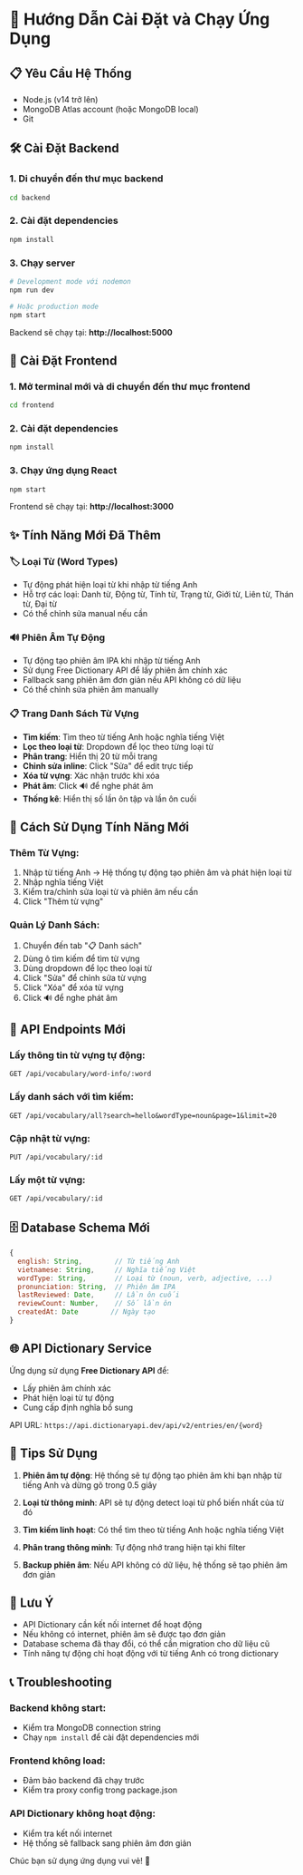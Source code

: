 # 🚀 Hướng Dẫn Cài Đặt và Chạy Ứng Dụng

## 📋 Yêu Cầu Hệ Thống

- Node.js (v14 trở lên)
- MongoDB Atlas account (hoặc MongoDB local)
- Git

## 🛠️ Cài Đặt Backend

### 1. Di chuyển đến thư mục backend

```bash
cd backend
```

### 2. Cài đặt dependencies

```bash
npm install
```

### 3. Chạy server

```bash
# Development mode với nodemon
npm run dev

# Hoặc production mode
npm start
```

Backend sẽ chạy tại: **http://localhost:5000**

## 🎨 Cài Đặt Frontend

### 1. Mở terminal mới và di chuyển đến thư mục frontend

```bash
cd frontend
```

### 2. Cài đặt dependencies

```bash
npm install
```

### 3. Chạy ứng dụng React

```bash
npm start
```

Frontend sẽ chạy tại: **http://localhost:3000**

## ✨ Tính Năng Mới Đã Thêm

### 🏷️ **Loại Từ (Word Types)**

- Tự động phát hiện loại từ khi nhập từ tiếng Anh
- Hỗ trợ các loại: Danh từ, Động từ, Tính từ, Trạng từ, Giới từ, Liên từ, Thán từ, Đại từ
- Có thể chỉnh sửa manual nếu cần

### 🔊 **Phiên Âm Tự Động**

- Tự động tạo phiên âm IPA khi nhập từ tiếng Anh
- Sử dụng Free Dictionary API để lấy phiên âm chính xác
- Fallback sang phiên âm đơn giản nếu API không có dữ liệu
- Có thể chỉnh sửa phiên âm manually

### 📋 **Trang Danh Sách Từ Vựng**

- **Tìm kiếm**: Tìm theo từ tiếng Anh hoặc nghĩa tiếng Việt
- **Lọc theo loại từ**: Dropdown để lọc theo từng loại từ
- **Phân trang**: Hiển thị 20 từ mỗi trang
- **Chỉnh sửa inline**: Click "Sửa" để edit trực tiếp
- **Xóa từ vựng**: Xác nhận trước khi xóa
- **Phát âm**: Click 🔊 để nghe phát âm
- **Thống kê**: Hiển thị số lần ôn tập và lần ôn cuối

## 🎯 **Cách Sử Dụng Tính Năng Mới**

### Thêm Từ Vựng:

1. Nhập từ tiếng Anh → Hệ thống tự động tạo phiên âm và phát hiện loại từ
2. Nhập nghĩa tiếng Việt
3. Kiểm tra/chỉnh sửa loại từ và phiên âm nếu cần
4. Click "Thêm từ vựng"

### Quản Lý Danh Sách:

1. Chuyển đến tab "📋 Danh sách"
2. Dùng ô tìm kiếm để tìm từ vựng
3. Dùng dropdown để lọc theo loại từ
4. Click "Sửa" để chỉnh sửa từ vựng
5. Click "Xóa" để xóa từ vựng
6. Click 🔊 để nghe phát âm

## 🔧 **API Endpoints Mới**

### Lấy thông tin từ vựng tự động:

```
GET /api/vocabulary/word-info/:word
```

### Lấy danh sách với tìm kiếm:

```
GET /api/vocabulary/all?search=hello&wordType=noun&page=1&limit=20
```

### Cập nhật từ vựng:

```
PUT /api/vocabulary/:id
```

### Lấy một từ vựng:

```
GET /api/vocabulary/:id
```

## 🗄️ **Database Schema Mới**

```javascript
{
  english: String,        // Từ tiếng Anh
  vietnamese: String,     // Nghĩa tiếng Việt
  wordType: String,       // Loại từ (noun, verb, adjective, ...)
  pronunciation: String,  // Phiên âm IPA
  lastReviewed: Date,     // Lần ôn cuối
  reviewCount: Number,    // Số lần ôn
  createdAt: Date        // Ngày tạo
}
```

## 🌐 **API Dictionary Service**

Ứng dụng sử dụng **Free Dictionary API** để:

- Lấy phiên âm chính xác
- Phát hiện loại từ tự động
- Cung cấp định nghĩa bổ sung

API URL: `https://api.dictionaryapi.dev/api/v2/entries/en/{word}`

## 🎯 **Tips Sử Dụng**

1. **Phiên âm tự động**: Hệ thống sẽ tự động tạo phiên âm khi bạn nhập từ tiếng Anh và dừng gõ trong 0.5 giây

2. **Loại từ thông minh**: API sẽ tự động detect loại từ phổ biến nhất của từ đó

3. **Tìm kiếm linh hoạt**: Có thể tìm theo từ tiếng Anh hoặc nghĩa tiếng Việt

4. **Phân trang thông minh**: Tự động nhớ trang hiện tại khi filter

5. **Backup phiên âm**: Nếu API không có dữ liệu, hệ thống sẽ tạo phiên âm đơn giản

## 🚨 **Lưu Ý**

- API Dictionary cần kết nối internet để hoạt động
- Nếu không có internet, phiên âm sẽ được tạo đơn giản
- Database schema đã thay đổi, có thể cần migration cho dữ liệu cũ
- Tính năng tự động chỉ hoạt động với từ tiếng Anh có trong dictionary

## 📞 **Troubleshooting**

### Backend không start:

- Kiểm tra MongoDB connection string
- Chạy `npm install` để cài đặt dependencies mới

### Frontend không load:

- Đảm bảo backend đã chạy trước
- Kiểm tra proxy config trong package.json

### API Dictionary không hoạt động:

- Kiểm tra kết nối internet
- Hệ thống sẽ fallback sang phiên âm đơn giản

Chúc bạn sử dụng ứng dụng vui vẻ! 🎉
